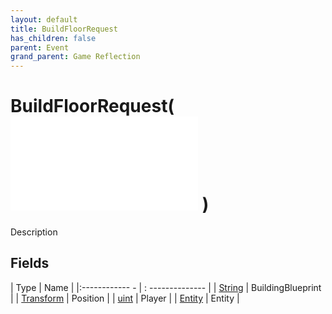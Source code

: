 ```yaml
---
layout: default
title: BuildFloorRequest
has_children: false
parent: Event
grand_parent: Game Reflection
---
```

# BuildFloorRequest( ![ EntityEventBase ](game-reflection/events/entity_event_base.md) )
Description 

## Fields
| Type | Name |
|:------------ - | : -------------- |
| [String](game-reflection/components/string.md) | BuildingBlueprint |
| [Transform](game-reflection/classes/transform.md) | Position |
| [uint](game-reflection/components/uint.md) | Player |
| [Entity](game-reflection/classes/entity.md) | Entity |
